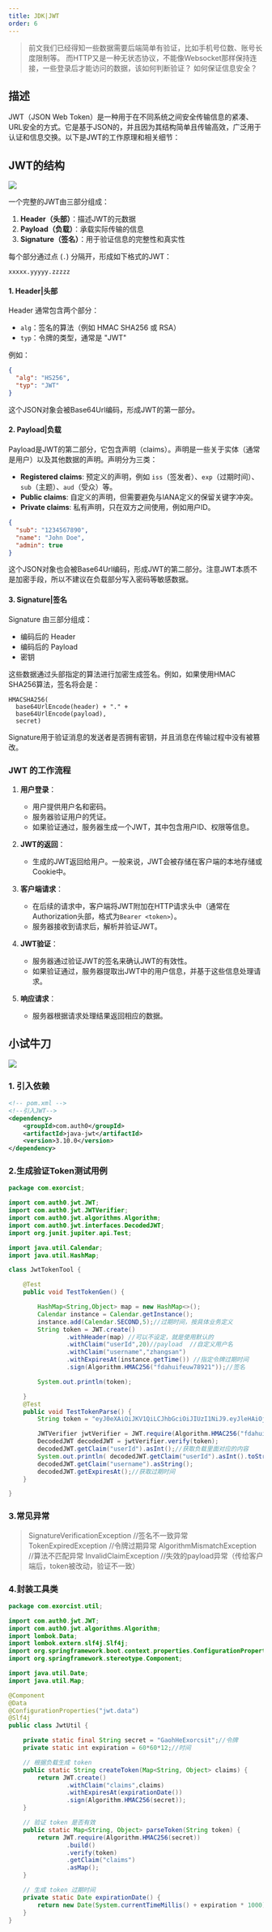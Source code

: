 ```yaml
---
title: JDK|JWT
order: 6
---
```


>前文我们已经得知一些数据需要后端简单有验证，比如手机号位数、账号长度限制等。
而HTTP又是一种无状态协议，不能像Websocket那样保持连接，一些登录后才能访问的数据，该如何判断验证？
如何保证信息安全？

## 描述

<chatmessage avatar="../../assets/emoji/blzt.png" :avatarWidth="40">
JWT（JSON Web Token）是一种用于在不同系统之间安全传输信息的紧凑、URL安全的方式。它是基于JSON的，并且因为其结构简单且传输高效，广泛用于认证和信息交换。以下是JWT的工作原理和相关细节：
</chatmessage>

## JWT的结构

![](assets%2Fjwt001.png)

<chatmessage avatar="../../assets/emoji/blzt.png" :avatarWidth="40">
一个完整的JWT由三部分组成：
</chatmessage>

1. **Header（头部）**：描述JWT的元数据
2. **Payload（负载）**：承载实际传输的信息
3. **Signature（签名）**：用于验证信息的完整性和真实性

每个部分通过点 (`.`) 分隔开，形成如下格式的JWT：
```
xxxxx.yyyyy.zzzzz
```

#### 1. Header|头部
Header 通常包含两个部分：
- `alg`：签名的算法（例如 HMAC SHA256 或 RSA）
- `typ`：令牌的类型，通常是 "JWT"

例如：
```json
{
  "alg": "HS256",
  "typ": "JWT"
}
```
这个JSON对象会被Base64Url编码，形成JWT的第一部分。

#### 2. Payload|负载
Payload是JWT的第二部分，它包含声明（claims）。声明是一些关于实体（通常是用户）以及其他数据的声明。声明分为三类：
- **Registered claims**: 预定义的声明，例如 `iss`（签发者）、`exp`（过期时间）、`sub`（主题）、`aud`（受众）等。
- **Public claims**: 自定义的声明，但需要避免与IANA定义的保留关键字冲突。
- **Private claims**: 私有声明，只在双方之间使用，例如用户ID。

```json
{
  "sub": "1234567890",
  "name": "John Doe",
  "admin": true
}
```
<chatmessage avatar="../../assets/emoji/blzt.png" :avatarWidth="40">
这个JSON对象也会被Base64Url编码，形成JWT的第二部分。注意JWT本质不是加密手段，所以不建议在负载部分写入密码等敏感数据。
</chatmessage>

#### 3. Signature|签名
Signature 由三部分组成：
- 编码后的 Header
- 编码后的 Payload
- 密钥

这些数据通过头部指定的算法进行加密生成签名。例如，如果使用HMAC SHA256算法，签名将会是：
```
HMACSHA256(
  base64UrlEncode(header) + "." +
  base64UrlEncode(payload),
  secret)
```

<chatmessage avatar="../../assets/emoji/blzt.png" :avatarWidth="40">
Signature用于验证消息的发送者是否拥有密钥，并且消息在传输过程中没有被篡改。
</chatmessage>

### JWT 的工作流程

1. **用户登录**：
    - 用户提供用户名和密码。
    - 服务器验证用户的凭证。
    - 如果验证通过，服务器生成一个JWT，其中包含用户ID、权限等信息。

2. **JWT的返回**：
    - 生成的JWT返回给用户。一般来说，JWT会被存储在客户端的本地存储或Cookie中。

3. **客户端请求**：
    - 在后续的请求中，客户端将JWT附加在HTTP请求头中（通常在Authorization头部，格式为`Bearer <token>`）。
    - 服务器接收到请求后，解析并验证JWT。

4. **JWT验证**：
    - 服务器通过验证JWT的签名来确认JWT的有效性。
    - 如果验证通过，服务器提取出JWT中的用户信息，并基于这些信息处理请求。

5. **响应请求**：
    - 服务器根据请求处理结果返回相应的数据。


## 小试牛刀

![](assets%2Fjwt002.png)

### 1. 引入依赖

```xml
<!-- pom.xml -->
<!--引入JWT-->
<dependency>
    <groupId>com.auth0</groupId>
    <artifactId>java-jwt</artifactId>
    <version>3.10.0</version>
</dependency>
```

### 2.生成验证Token测试用例

```java
package com.exorcist;

import com.auth0.jwt.JWT;
import com.auth0.jwt.JWTVerifier;
import com.auth0.jwt.algorithms.Algorithm;
import com.auth0.jwt.interfaces.DecodedJWT;
import org.junit.jupiter.api.Test;

import java.util.Calendar;
import java.util.HashMap;

class JwtTokenTool {

    @Test
    public void TestTokenGen() {

        HashMap<String,Object> map = new HashMap<>();
        Calendar instance = Calendar.getInstance();
        instance.add(Calendar.SECOND,5);//过期时间，按具体业务定义
        String token = JWT.create()
                .withHeader(map) //可以不设定，就是使用默认的
                .withClaim("userId",20)//payload  //自定义用户名
                .withClaim("username","zhangsan")
                .withExpiresAt(instance.getTime()) //指定令牌过期时间
                .sign(Algorithm.HMAC256("fdahuifeuw78921"));//签名

        System.out.println(token);

    }
    @Test
    public void TestTokenParse() {
        String token = "eyJ0eXAiOiJKV1QiLCJhbGciOiJIUzI1NiJ9.eyJleHAiOjE3MjQ4Njc2NzIsInVzZXJJZCI6MjAsInVzZXJuYW1lIjoiemhhbmdzYW4ifQ.cZokDrBg1BPnIJ_ZkHYrPxSE7OYSumhCFoTh0n4xWZo";

        JWTVerifier jwtVerifier = JWT.require(Algorithm.HMAC256("fdahuifeuw78921")).build();
        DecodedJWT decodedJWT = jwtVerifier.verify(token);
        decodedJWT.getClaim("userId").asInt();//获取负载里面对应的内容
        System.out.println( decodedJWT.getClaim("userId").asInt().toString());
        decodedJWT.getClaim("username").asString();
        decodedJWT.getExpiresAt();//获取过期时间
    }

}
```

### 3.常见异常

>SignatureVerificationException //签名不一致异常
TokenExpiredException //令牌过期异常
AlgorithmMismatchException //算法不匹配异常
InvalidClaimException //失效的payload异常（传给客户端后，token被改动，验证不一致）

### 4.封装工具类

```java
package com.exorcist.util;

import com.auth0.jwt.JWT;
import com.auth0.jwt.algorithms.Algorithm;
import lombok.Data;
import lombok.extern.slf4j.Slf4j;
import org.springframework.boot.context.properties.ConfigurationProperties;
import org.springframework.stereotype.Component;

import java.util.Date;
import java.util.Map;

@Component
@Data
@ConfigurationProperties("jwt.data")
@Slf4j
public class JwtUtil {

    private static final String secret = "GaohHeExorcsit";//令牌
    private static int expiration = 60*60*12;//时间

    // 根据负载生成 token
    public static String createToken(Map<String, Object> claims) {
        return JWT.create()
                .withClaim("claims",claims)
                .withExpiresAt(expirationDate())
                .sign(Algorithm.HMAC256(secret));
    }

    // 验证 token 是否有效
    public static Map<String, Object> parseToken(String token) {
        return JWT.require(Algorithm.HMAC256(secret))
                .build()
                .verify(token)
                .getClaim("claims")
                .asMap();
    }

    // 生成 token 过期时间
    private static Date expirationDate() {
        return new Date(System.currentTimeMillis() + expiration * 1000);
    }
}

```